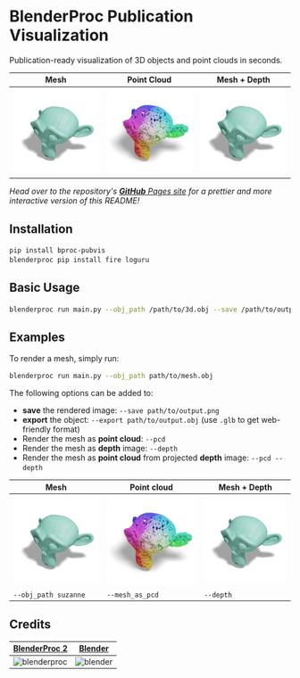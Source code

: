 # BlenderProc Publication Visualization
Publication-ready visualization of 3D objects and point clouds in seconds.

| Mesh                            | Point Cloud                   | Mesh + Depth                           |
|---------------------------------|-------------------------------|----------------------------------------|
| ![mesh](examples/mesh.png) | ![pcd](examples/pcd.png) | ![mesh_depth](examples/mesh.png) |

_Head over to the repository's [**GitHub** Pages site](https://hummat.com/bproc-pubvis) for a prettier and more
interactive version of this README!_

## Installation
```bash
pip install bproc-pubvis
blenderproc pip install fire loguru
```

## Basic Usage
```bash
blenderproc run main.py --obj_path /path/to/3d.obj --save /path/to/output.png
```

## Examples

To render a mesh, simply run:
```bash
blenderproc run main.py --obj_path path/to/mesh.obj
```
The following options can be added to:
* **save** the rendered image: `--save path/to/output.png`
* **export** the object: `--export path/to/output.obj` (use `.glb` to get web-friendly format)
* Render the mesh as **point cloud**: `--pcd`
* Render the mesh as **depth** image: `--depth`
* Render the mesh as **point cloud** from projected **depth** image: `--pcd --depth`

| Mesh                            | Point cloud                                         | Mesh + Depth                                          |
|---------------------------------|-----------------------------------------------------|-------------------------------------------------------|
| <img src="examples/mesh.png" alt="mesh" width="200"/> | <img src="examples/pcd.png" alt="pcd" width="200"/> | <img src="examples/mesh.png" alt="mesh" width="200"/> |
| `--obj_path suzanne`            | `--mesh_as_pcd`                                     | `--depth`                                             |

## Credits

| [**BlenderProc 2**](https://github.com/DLR-RM/BlenderProc)                                                                                     | [**Blender**](https://www.blender.org)   |
|------------------------------------------------------------------------------------------------------------------------------------------------|-----------------------------------------------------------------------------------------------------|
| <img src="https://user-images.githubusercontent.com/6104887/137109535-275a2aa3-f5fd-4173-9d16-a9a9b86f66e7.gif" alt="blenderproc" width="512"> | <img src="https://download.blender.org/branding/blender_logo_socket.png" alt="blender" width="512"> | |